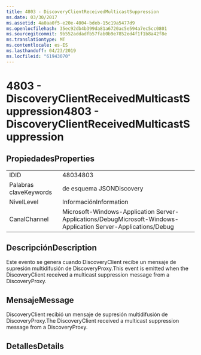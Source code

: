 ```yaml
---
title: 4803 - DiscoveryClientReceivedMulticastSuppression
ms.date: 03/30/2017
ms.assetid: 4a0aa0f5-e20e-4004-bdeb-15c19a5477d9
ms.openlocfilehash: 35ec92db4b399da81a6720ac5e594a7ec5cc0801
ms.sourcegitcommit: 9b552addadfb57fab0b9e7852ed4f1f1b8a42f8e
ms.translationtype: MT
ms.contentlocale: es-ES
ms.lasthandoff: 04/23/2019
ms.locfileid: "61943070"
---
```

# <a name="4803---discoveryclientreceivedmulticastsuppression"></a><span data-ttu-id="a7226-102">4803 - DiscoveryClientReceivedMulticastSuppression</span><span class="sxs-lookup"><span data-stu-id="a7226-102">4803 - DiscoveryClientReceivedMulticastSuppression</span></span>
## <a name="properties"></a><span data-ttu-id="a7226-103">Propiedades</span><span class="sxs-lookup"><span data-stu-id="a7226-103">Properties</span></span>  
  
|||  
|-|-|  
|<span data-ttu-id="a7226-104">ID</span><span class="sxs-lookup"><span data-stu-id="a7226-104">ID</span></span>|<span data-ttu-id="a7226-105">4803</span><span class="sxs-lookup"><span data-stu-id="a7226-105">4803</span></span>|  
|<span data-ttu-id="a7226-106">Palabras clave</span><span class="sxs-lookup"><span data-stu-id="a7226-106">Keywords</span></span>|<span data-ttu-id="a7226-107">de esquema JSON</span><span class="sxs-lookup"><span data-stu-id="a7226-107">Discovery</span></span>|  
|<span data-ttu-id="a7226-108">Nivel</span><span class="sxs-lookup"><span data-stu-id="a7226-108">Level</span></span>|<span data-ttu-id="a7226-109">Información</span><span class="sxs-lookup"><span data-stu-id="a7226-109">Information</span></span>|  
|<span data-ttu-id="a7226-110">Canal</span><span class="sxs-lookup"><span data-stu-id="a7226-110">Channel</span></span>|<span data-ttu-id="a7226-111">Microsoft-Windows-Application Server-Applications/Debug</span><span class="sxs-lookup"><span data-stu-id="a7226-111">Microsoft-Windows-Application Server-Applications/Debug</span></span>|  
  
## <a name="description"></a><span data-ttu-id="a7226-112">Descripción</span><span class="sxs-lookup"><span data-stu-id="a7226-112">Description</span></span>  
 <span data-ttu-id="a7226-113">Este evento se genera cuando DiscoveryClient recibe un mensaje de supresión multidifusión de DiscoveryProxy.</span><span class="sxs-lookup"><span data-stu-id="a7226-113">This event is emitted when the DiscoveryClient received a multicast suppression message from a DiscoveryProxy.</span></span>  
  
## <a name="message"></a><span data-ttu-id="a7226-114">Mensaje</span><span class="sxs-lookup"><span data-stu-id="a7226-114">Message</span></span>  
 <span data-ttu-id="a7226-115">DiscoveryClient recibió un mensaje de supresión multidifusión de DiscoveryProxy.</span><span class="sxs-lookup"><span data-stu-id="a7226-115">The DiscoveryClient received a multicast suppression message from a DiscoveryProxy.</span></span>  
  
## <a name="details"></a><span data-ttu-id="a7226-116">Detalles</span><span class="sxs-lookup"><span data-stu-id="a7226-116">Details</span></span>
